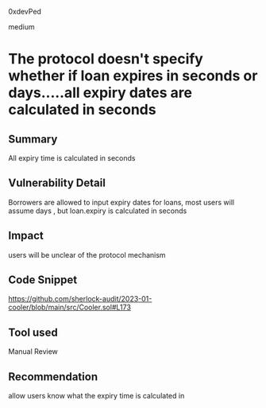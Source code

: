 0xdevPed

medium

# The protocol doesn't specify whether if loan expires in seconds or days.....all expiry dates are calculated in seconds

## Summary
All expiry time is calculated in seconds

## Vulnerability Detail
Borrowers are allowed to input expiry dates for loans, most users will assume days , but loan.expiry is calculated in seconds


## Impact
users will be unclear of the protocol mechanism


## Code Snippet
https://github.com/sherlock-audit/2023-01-cooler/blob/main/src/Cooler.sol#L173

## Tool used

Manual Review

## Recommendation
allow users know what the expiry time is calculated in
